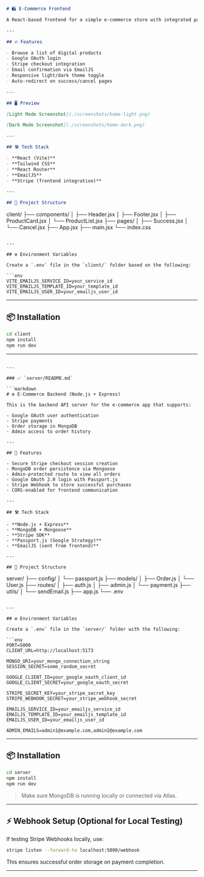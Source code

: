 ```markdown
# 🛍️ E-Commerce Frontend

A React-based frontend for a simple e-commerce store with integrated payment using Stripe and Google OAuth login. Users can browse products, buy them via Stripe Checkout, and receive confirmation emails via EmailJS.

---

## 🔥 Features

- Browse a list of digital products
- Google OAuth login
- Stripe checkout integration
- Email confirmation via EmailJS
- Responsive light/dark theme toggle
- Auto-redirect on success/cancel pages

---

## 🖥️ Preview

[Light Mode Screenshot](./screenshots/home-light.png)

[Dark Mode Screenshot](./screenshots/home-dark.png)

---

## 🛠️ Tech Stack

- **React (Vite)**
- **Tailwind CSS**
- **React Router**
- **EmailJS**
- **Stripe (frontend integration)**

---

## 📁 Project Structure

```

client/
├── components/
│   ├── Header.jsx
│   ├── Footer.jsx
│   ├── ProductCard.jsx
│   └── ProductList.jsx
├── pages/
│   ├── Success.jsx
│   └── Cancel.jsx
├── App.jsx
├── main.jsx
└── index.css

````

---

## ⚙️ Environment Variables

Create a `.env` file in the `client/` folder based on the following:

```env
VITE_EMAILJS_SERVICE_ID=your_service_id
VITE_EMAILJS_TEMPLATE_ID=your_template_id
VITE_EMAILJS_USER_ID=your_emailjs_user_id
````

---

## 📦 Installation

```bash
cd client
npm install
npm run dev
```

---

````

---

### ✅ `server/README.md`

```markdown
# ⚙️ E-Commerce Backend (Node.js + Express)

This is the backend API server for the e-commerce app that supports:

- Google OAuth user authentication
- Stripe payments
- Order storage in MongoDB
- Admin access to order history

---

## 🧠 Features

- Secure Stripe checkout session creation
- MongoDB order persistence via Mongoose
- Admin-protected route to view all orders
- Google OAuth 2.0 login with Passport.js
- Stripe Webhook to store successful purchases
- CORS-enabled for frontend communication

---

## 🛠️ Tech Stack

- **Node.js + Express**
- **MongoDB + Mongoose**
- **Stripe SDK**
- **Passport.js (Google Strategy)**
- **EmailJS (sent from frontend)**

---

## 🧾 Project Structure

````

server/
├── config/
│   └── passport.js
├── models/
│   ├── Order.js
│   └── User.js
├── routes/
│   ├── auth.js
│   ├── admin.js
│   └── payment.js
├── utils/
│   └── sendEmail.js
├── app.js
└── .env

````

---

## ⚙️ Environment Variables

Create a `.env` file in the `server/` folder with the following:

```env
PORT=5000
CLIENT_URL=http://localhost:5173

MONGO_URI=your_mongo_connection_string
SESSION_SECRET=some_random_secret

GOOGLE_CLIENT_ID=your_google_oauth_client_id
GOOGLE_CLIENT_SECRET=your_google_oauth_secret

STRIPE_SECRET_KEY=your_stripe_secret_key
STRIPE_WEBHOOK_SECRET=your_stripe_webhook_secret

EMAILJS_SERVICE_ID=your_emailjs_service_id
EMAILJS_TEMPLATE_ID=your_emailjs_template_id
EMAILJS_USER_ID=your_emailjs_user_id

ADMIN_EMAILS=admin1@example.com,admin2@example.com
````

---

## 📦 Installation

```bash
cd server
npm install
npm run dev
```

> Make sure MongoDB is running locally or connected via Atlas.

---

## ⚡ Webhook Setup (Optional for Local Testing)

If testing Stripe Webhooks locally, use:

```bash
stripe listen --forward-to localhost:5000/webhook
```

This ensures successful order storage on payment completion.

---